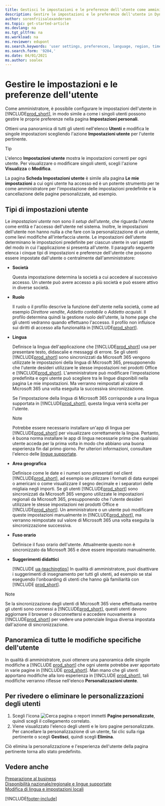 ```yaml
---
title: Gestisci le impostazioni e le preferenze dell'utente come amministratore
description: Gestire le impostazioni e le preferenze dell'utente in Dynamics 365 Business Central.
author: sorenfriisalexandersen
ms.topic: get-started-article
ms.devlang: na
ms.tgt_pltfrm: na
ms.workload: na
ms.reviewer: edupont
ms.search.keywords: 'user settings, preferences, language, region, time zone, regional settings'
ms.search.form: '9204,'
ms.date: 04/01/2021
ms.author: soalex
---
```

# Gestire le impostazioni e le preferenze dell'utente

Come amministratore, è possibile configurare le impostazioni dell'utente in [!INCLUDE[prod_short](includes/prod_short.md)], in modo simile a come i singoli utenti possono gestire le proprie preferenze nella pagina **Impostazioni personali**.  

Ottieni una panoramica di tutti gli utenti nell'elenco **Utenti** e modifica le singole impostazioni scegliendo l'azione **Impostazioni utente** per l'utente pertinente.

> [!TIP]
> L'elenco **Impostazioni utente** mostra le impostazioni correnti per ogni utente. Per visualizzare o modificare singoli utenti, scegli l'azione **Visualizza** o **Modifica**.

La pagina **Scheda Impostazioni utente** è simile alla pagina **Le mie impostazioni** a cui ogni utente ha accesso ed è un potente strumento per te come amministratore per l'impostazione delle impostazioni predefinite e la cancellazione delle pagine personalizzate, ad esempio.  

## Tipi di impostazioni utente

Le *impostazioni utente* non sono il *setup dell'utente*, che riguarda l'utente come entità e l'accesso dell'utente nel sistema. Inoltre, le impostazioni dell'utente non hanno nulla a che fare con la personalizzazione di un utente, come lievi modifiche all'interfaccia utente. Le impostazioni dell'utente determinano le impostazioni predefinite per ciascun utente in vari aspetti del modo in cui l'applicazione si presenta all'utente. Il paragrafo seguente elenca i cinque tipi di impostazioni e preferenze dell'utente che possono essere impostate dall'utente o centralmente dall'amministratore:

* **Società**  

  Questa impostazione determina la società a cui accedere al successivo accesso. Un utente può avere accesso a più società e può essere attivo in diverse società.

* **Ruolo**  

  Il ruolo o il profilo descrive la funzione dell'utente nella società, come ad esempio *Direttore vendite*, *Addetto contabile* o *Addetto acquisti*. Il profilo determina quindi la gestione ruolo dell'utente, la home page che gli utenti vedranno quando effettuano l'accesso. Il profilo non influisce sui diritti di accesso alla funzionalità in [!INCLUDE[prod_short](includes/prod_short.md)].  

* **Lingua**  

  Definisce la lingua dell'applicazione che [!INCLUDE[prod_short](includes/prod_short.md)] usa per presentare testo, didascalie e messaggi di errore. Se gli utenti [!INCLUDE[prod_short](includes/prod_short.md)] sono sincronizzati da Microsoft 365 vengono utilizzate le impostazioni della lingua di Microsoft 365, presupponendo che l'utente desideri utilizzare le stesse impostazioni nei prodotti Office e [!INCLUDE[prod_short](includes/prod_short.md)]. L'amministratore può modificare l'impostazione predefinita e ogni utente può scegliere tra le lingue disponibili nella pagina Le mie impostazioni. Ma verranno reimpostati al valore di Microsoft 365 una volta eseguita la successiva sincronizzazione.

  Se l'impostazione della lingua di Microsoft 365 corrisponde a una lingua supportata in [!INCLUDE[prod_short](includes/prod_short.md)], questa lingua verrà scelta per l'utente.  

  > [!NOTE]
  > Potrebbe essere necessario installare un'app di lingua per [!INCLUDE[prod_short](includes/prod_short.md)] per visualizzare correttamente la lingua. Pertanto, è buona norma installare le app di lingua necessarie prima che qualsiasi utente acceda per la prima volta in modo che abbiano una buona esperienza fin dal primo giorno. Per ulteriori informazioni, consultare l'elenco delle [lingue supportate](/dynamics365/business-central/dev-itpro/compliance/apptest-countries-and-translations).  
  
* **Area geografica**  

  Definisce come le date e i numeri sono presentati nel client [!INCLUDE[prod_short](includes/prod_short.md)], ad esempio se utilizzare i formati di data europei o americani o come visualizzare il segno decimale e i separatori delle migliaia negli importi. Se gli utenti [!INCLUDE[prod_short](includes/prod_short.md)] sono sincronizzati da Microsoft 365 vengono utilizzate le impostazioni regionali da Microsoft 365, presupponendo che l'utente desideri utilizzare le stesse impostazioni nei prodotti Office e [!INCLUDE[prod_short](includes/prod_short.md)]. Un amministratore o un utente può modificare queste impostazioni manualmente in [!INCLUDE[prod_short](includes/prod_short.md)], ma verranno reimpostate sul valore di Microsoft 365 una volta eseguita la sincronizzazione successiva.

* **Fuso orario**  

  Definisce il fuso orario dell'utente. Attualmente questo non è sincronizzato da Microsoft 365 e deve essere impostato manualmente.  

* **Suggerimenti didattici**

  [!INCLUDE [ua-teachingtips](includes/ua-teachingtips.md)] In qualità di amministratore, puoi disattivare i suggerimenti di insegnamento per tutti gli utenti, ad esempio se stai eseguendo l'onboarding di utenti che hanno già familiarità con [!INCLUDE [prod_short](includes/prod_short.md)].  

> [!NOTE]
> Se la sincronizzazione degli utenti di Microsoft 365 viene effettuata mentre gli utenti sono connessi a [!INCLUDE[prod_short](includes/prod_short.md)], questi utenti devono aggiornare il browser o disconnettersi e accedere nuovamente a [!INCLUDE[prod_short](includes/prod_short.md)] per vedere una potenziale lingua diversa impostata dall'azione di sincronizzazione.

## Panoramica di tutte le modifiche specifiche dell'utente

In qualità di amministratore, puoi ottenere una panoramica delle singole modifiche a [!INCLUDE [prod_short](includes/prod_short.md)] che ogni utente potrebbe aver apportato in varie pagine in [!INCLUDE [prod_short](includes/prod_short.md)]. Man mano che gli utenti apportano modifiche alla loro esperienza in [!INCLUDE [prod_short](includes/prod_short.md)], tali modifiche verranno riflesse nell'elenco **Personalizzazioni utente**. <!--Administrators can also set these settings for users before they log in the first time, so users do not have to do it themselves, providing them a better *getting started* experience.-->

<!-- >[!NOTE]
> User personalizations do not have anything to do with the *personal* lightweight changes a user can make to the user experience.-->

## Per rivedere o eliminare le personalizzazioni degli utenti

1. Scegli l'icona ![Cerca pagina o report](media/ui-search/search_small.png "Icona Cerca pagina o report") immetti **Pagine personalizzate**, quindi scegli il collegamento correlato.
2. Viene visualizzato l'elenco degli utenti e le loro pagine personalizzate. Per cancellare la personalizzazione di un utente, fai clic sulla riga pertinente o scegli **Gestisci**, quindi scegli **Elimina**.

Ciò elimina la personalizzazione e l'esperienza dell'utente della pagina pertinente torna allo stato predefinito.

## Vedere anche

[Preparazione al business](ui-get-ready-business.md)  
[Disponibilità nazionale/regionale e lingue supportate](/dynamics365/business-central/dev-itpro/compliance/apptest-countries-and-translations)  
[Modifica di lingua e impostazioni locali](about-locale-language.md)  

[!INCLUDE[footer-include](includes/footer-banner.md)]
